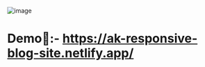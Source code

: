 ![image](https://github.com/Akshansh029/Responsive-blog-site/assets/145496594/4e024d68-eb3e-44f8-9c5d-1aa482e9c3ad)

# Demo🔗:- https://ak-responsive-blog-site.netlify.app/
